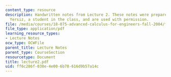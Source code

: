 ```yaml
---
content_type: resource
description: Handwritten notes from Lecture 2. These notes were prepared by Melike
  Yersiz, a student in the class, and are used with permission.
file: /media/courses/18-075-advanced-calculus-for-engineers-fall-2004/ff6c286f038e4e006b78616d9b57a14c_lecture2.pdf
file_type: application/pdf
learning_resource_types:
- Lecture Notes
ocw_type: OCWFile
parent_title: Lecture Notes
parent_type: CourseSection
resourcetype: Document
title: lecture2.pdf
uid: ff6c286f-038e-4e00-6b78-616d9b57a14c
---
```

